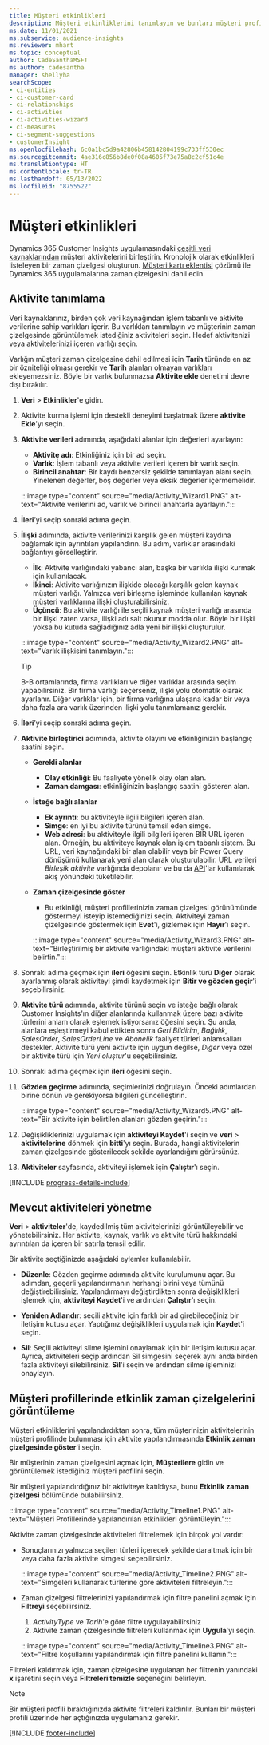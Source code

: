 ```yaml
---
title: Müşteri etkinlikleri
description: Müşteri etkinliklerini tanımlayın ve bunları müşteri profillerinde bir zaman çizelgesinde görüntüleyin.
ms.date: 11/01/2021
ms.subservice: audience-insights
ms.reviewer: mhart
ms.topic: conceptual
author: CadeSanthaMSFT
ms.author: cadesantha
manager: shellyha
searchScope:
- ci-entities
- ci-customer-card
- ci-relationships
- ci-activities
- ci-activities-wizard
- ci-measures
- ci-segment-suggestions
- customerInsight
ms.openlocfilehash: 6c0a1bc5d9a42806b458142804199c733ff530ec
ms.sourcegitcommit: 4ae316c856b8de0f08a4605f73e75a8c2cf51c4e
ms.translationtype: HT
ms.contentlocale: tr-TR
ms.lasthandoff: 05/13/2022
ms.locfileid: "8755522"
---
```

# <a name="customer-activities"></a>Müşteri etkinlikleri

Dynamics 365 Customer Insights uygulamasındaki [çeşitli veri kaynaklarından](data-sources.md) müşteri aktivitelerini birleştirin. Kronolojik olarak etkinlikleri listeleyen bir zaman çizelgesi oluşturun. [Müşteri kartı eklentisi](customer-card-add-in.md) çözümü ile Dynamics 365 uygulamalarına zaman çizelgesini dahil edin.

## <a name="define-an-activity"></a>Aktivite tanımlama

Veri kaynaklarınız, birden çok veri kaynağından işlem tabanlı ve aktivite verilerine sahip varlıkları içerir. Bu varlıkları tanımlayın ve müşterinin zaman çizelgesinde görüntülemek istediğiniz aktiviteleri seçin. Hedef aktivitenizi veya aktivitelerinizi içeren varlığı seçin.

Varlığın müşteri zaman çizelgesine dahil edilmesi için **Tarih** türünde en az bir özniteliği olması gerekir ve **Tarih** alanları olmayan varlıkları ekleyemezsiniz. Böyle bir varlık bulunmazsa **Aktivite ekle** denetimi devre dışı bırakılır.

1. **Veri** > **Etkinlikler**'e gidin.

1. Aktivite kurma işlemi için destekli deneyimi başlatmak üzere **aktivite Ekle**'yı seçin.

1. **Aktivite verileri** adımında, aşağıdaki alanlar için değerleri ayarlayın:

   - **Aktivite adı**: Etkinliğiniz için bir ad seçin.
   - **Varlık**: İşlem tabanlı veya aktivite verileri içeren bir varlık seçin.
   - **Birincil anahtar**: Bir kaydı benzersiz şekilde tanımlayan alanı seçin. Yinelenen değerler, boş değerler veya eksik değerler içermemelidir.

   :::image type="content" source="media/Activity_Wizard1.PNG" alt-text="Aktivite verilerini ad, varlık ve birincil anahtarla ayarlayın.":::

1. **İleri**’yi seçip sonraki adıma geçin.

1. **İlişki** adımında, aktivite verilerinizi karşılık gelen müşteri kaydına bağlamak için ayrıntıları yapılandırın. Bu adım, varlıklar arasındaki bağlantıyı görselleştirir.  

   - **İlk**: Aktivite varlığındaki yabancı alan, başka bir varlıkla ilişki kurmak için kullanılacak.
   - **İkinci**: Aktivite varlığınızın ilişkide olacağı karşılık gelen kaynak müşteri varlığı. Yalnızca veri birleşme işleminde kullanılan kaynak müşteri varlıklarına ilişki oluşturabilirsiniz.
   - **Üçüncü**: Bu aktivite varlığı ile seçili kaynak müşteri varlığı arasında bir ilişki zaten varsa, ilişki adı salt okunur modda olur. Böyle bir ilişki yoksa bu kutuda sağladığınız adla yeni bir ilişki oluşturulur.

   :::image type="content" source="media/Activity_Wizard2.PNG" alt-text="Varlık ilişkisini tanımlayın.":::

   > [!TIP]
   > B-B ortamlarında, firma varlıkları ve diğer varlıklar arasında seçim yapabilirsiniz. Bir firma varlığı seçerseniz, ilişki yolu otomatik olarak ayarlanır. Diğer varlıklar için, bir firma varlığına ulaşana kadar bir veya daha fazla ara varlık üzerinden ilişki yolu tanımlamanız gerekir.

1. **İleri**’yi seçip sonraki adıma geçin. 

1. **Aktivite birleştirici** adımında, aktivite olayını ve etkinliğinizin başlangıç saatini seçin. 
   - **Gerekli alanlar**
      - **Olay etkinliği**: Bu faaliyete yönelik olay olan alan.
      - **Zaman damgası**: etkinliğinizin başlangıç saatini gösteren alan.

   - **İsteğe bağlı alanlar**
      - **Ek ayrıntı**: bu aktiviteyle ilgili bilgileri içeren alan.
      - **Simge**: en iyi bu aktivite türünü temsil eden simge.
      - **Web adresi**: bu aktiviteyle ilgili bilgileri içeren BIR URL içeren alan. Örneğin, bu aktiviteye kaynak olan işlem tabanlı sistem. Bu URL, veri kaynağındaki bir alan olabilir veya bir Power Query dönüşümü kullanarak yeni alan olarak oluşturulabilir. URL verileri *Birleşik aktivite* varlığında depolanır ve bu da [API](apis.md)'lar kullanılarak akış yönündeki tüketilebilir.

   - **Zaman çizelgesinde göster**
      - Bu etkinliği, müşteri profillerinizin zaman çizelgesi görünümünde göstermeyi isteyip istemediğinizi seçin. Aktiviteyi zaman çizelgesinde göstermek için **Evet**'i, gizlemek için **Hayır**'ı seçin.

      :::image type="content" source="media/Activity_Wizard3.PNG" alt-text="Birleştirilmiş bir aktivite varlığındaki müşteri aktivite verilerini belirtin.":::

1. Sonraki adıma geçmek için **ileri** öğesini seçin. Etkinlik türü **Diğer** olarak ayarlanmış olarak aktiviteyi şimdi kaydetmek için **Bitir ve gözden geçir**'i seçebilirsiniz. 

1. **Aktivite türü** adımında, aktivite türünü seçin ve isteğe bağlı olarak Customer Insights'ın diğer alanlarında kullanmak üzere bazı aktivite türlerini anlam olarak eşlemek istiyorsanız öğesini seçin. Şu anda, alanlara eşleştirmeyi kabul ettikten sonra *Geri Bildirim*, *Bağlılık*, *SalesOrder*, *SalesOrderLine* ve *Abonelik* faaliyet türleri anlamsalları destekler. Aktivite türü yeni aktivite için uygun değilse, *Diğer* veya  özel bir aktivite türü için *Yeni oluştur*'u seçebilirsiniz.

1. Sonraki adıma geçmek için **ileri** öğesini seçin. 

1. **Gözden geçirme** adımında, seçimlerinizi doğrulayın. Önceki adımlardan birine dönün ve gerekiyorsa bilgileri güncelleştirin.

   :::image type="content" source="media/Activity_Wizard5.PNG" alt-text="Bir aktivite için belirtilen alanları gözden geçirin.":::
   
1. Değişikliklerinizi uygulamak için **aktiviteyi Kaydet**'i seçin ve **veri** > **aktivitelerine** dönmek için **bitti**'yı seçin. Burada, hangi aktivitelerin zaman çizelgesinde gösterilecek şekilde ayarlandığını görürsünüz. 

1. **Aktiviteler** sayfasında, aktiviteyi işlemek için **Çalıştır**'ı seçin. 

[!INCLUDE [progress-details-include](includes/progress-details-pane.md)]

## <a name="manage-existing-activities"></a>Mevcut aktiviteleri yönetme

**Veri** > **aktiviteler**'de, kaydedilmiş tüm aktivitelerinizi görüntüleyebilir ve yönetebilirsiniz. Her aktivite, kaynak, varlık ve aktivite türü hakkındaki ayrıntıları da içeren bir satırla temsil edilir.

Bir aktivite seçtiğinizde aşağıdaki eylemler kullanılabilir. 

- **Düzenle**: Gözden geçirme adımında aktivite kurulumunu açar. Bu adımdan, geçerli yapılandırmanın herhangi birini veya tümünü değiştirebilirsiniz. Yapılandırmayı değiştirdikten sonra değişiklikleri işlemek için, **aktiviteyi Kaydet**'i ve ardından **Çalıştır**'ı seçin.

- **Yeniden Adlandır**: seçili aktivite için farklı bir ad girebileceğiniz bir iletişim kutusu açar. Yaptığınız değişiklikleri uygulamak için **Kaydet**'i seçin.

- **Sil**: Seçili aktiviteyi silme işlemini onaylamak için bir iletişim kutusu açar. Ayrıca, aktiviteleri seçip ardından Sil simgesini seçerek aynı anda birden fazla aktiviteyi silebilirsiniz. **Sil**'i seçin ve ardından silme işleminizi onaylayın.

## <a name="view-activity-timelines-on-customer-profiles"></a>Müşteri profillerinde etkinlik zaman çizelgelerini görüntüleme

Müşteri etkinliklerini yapılandırdıktan sonra, tüm müşterinizin aktivitelerinin müşteri profilinde bulunması için aktivite yapılandırmasında **Etkinlik zaman çizelgesinde göster**'i seçin.

Bir müşterinin zaman çizelgesini açmak için, **Müşterilere** gidin ve görüntülemek istediğiniz müşteri profilini seçin.

Bir müşteri yapılandırdığınız bir aktiviteye katıldıysa, bunu **Etkinlik zaman çizelgesi** bölümünde bulabilirsiniz.

:::image type="content" source="media/Activity_Timeline1.PNG" alt-text="Müşteri Profillerinde yapılandırılan etkinlikleri görüntüleyin.":::

Aktivite zaman çizelgesinde aktiviteleri filtrelemek için birçok yol vardır:

- Sonuçlarınızı yalnızca seçilen türleri içerecek şekilde daraltmak için bir veya daha fazla aktivite simgesi seçebilirsiniz.

  :::image type="content" source="media/Activity_Timeline2.PNG" alt-text="Simgeleri kullanarak türlerine göre aktiviteleri filtreleyin.":::

- Zaman çizelgesi filtrelerinizi yapılandırmak için filtre panelini açmak için **Filtreyi** seçebilirsiniz.

   1. *ActivityType* ve *Tarih*'e göre filtre uygulayabilirsiniz
   1. Aktivite zaman çizelgesinde filtreleri kullanmak için **Uygula**'yı seçin.

   :::image type="content" source="media/Activity_Timeline3.PNG" alt-text="Filtre koşullarını yapılandırmak için filtre panelini kullanın.":::

Filtreleri kaldırmak için, zaman çizelgesine uygulanan her filtrenin yanındaki **x** işaretini seçin veya **Filtreleri temizle** seçeneğini belirleyin.


> [!NOTE]
> Bir müşteri profili bıraktığınızda aktivite filtreleri kaldırılır. Bunları bir müşteri profili üzerinde her açtığınızda uygulamanız gerekir.

[!INCLUDE [footer-include](includes/footer-banner.md)]
